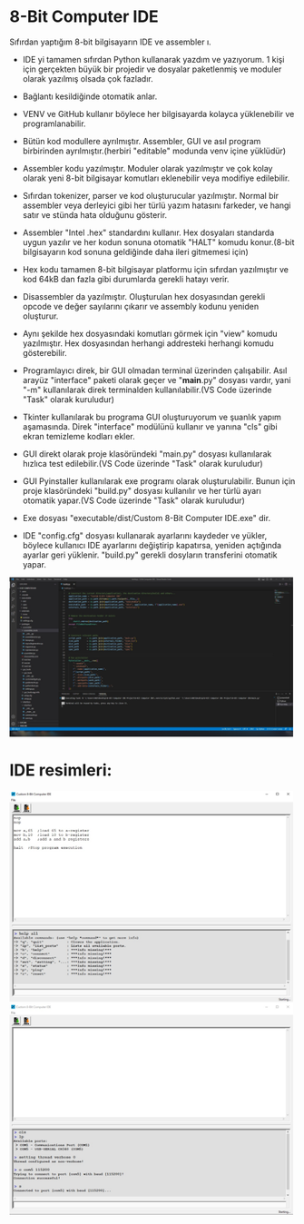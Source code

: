 # 8-Bit Computer IDE
Sıfırdan yaptığım 8-bit bilgisayarın IDE ve assembler ı.

- IDE yi tamamen sıfırdan Python kullanarak yazdım ve yazıyorum. 1 kişi için gerçekten büyük bir projedir ve dosyalar paketlenmiş ve moduler olarak yazılmış olsada çok fazladır.

- Bağlantı kesildiğinde otomatik anlar.

- VENV ve GitHub kullanır böylece her bilgisayarda kolayca yüklenebilir ve programlanabilir.

- Bütün kod modullere ayrılmıştır. Assembler, GUI ve asıl program birbirinden ayrılmıştır.(herbiri "editable" modunda venv içine yüklüdür)

- Assembler kodu yazılmıştır. Moduler olarak yazılmıştır ve çok kolay olarak yeni 8-bit bilgisayar komutları eklenebilir veya modifiye edilebilir.

- Sıfırdan tokenizer, parser ve kod oluşturucular yazılmıştır. Normal bir assembler veya derleyici gibi her türlü yazım hatasını farkeder, ve hangi satır ve stünda hata olduğunu gösterir.

- Assembler "Intel .hex" standardını kullanır. Hex dosyaları standarda uygun yazılır ve her kodun sonuna otomatik "HALT" komudu konur.(8-bit bilgisayarın kod sonuna geldiğinde daha ileri gitmemesi için)

- Hex kodu tamamen 8-bit bilgisayar platformu için sıfırdan yazılmıştır ve kod 64kB dan fazla gibi durumlarda gerekli hatayı verir.

- Disassembler da yazılmıştır. Oluşturulan hex dosyasından gerekli opcode ve değer sayılarını çıkarır ve assembly kodunu yeniden oluşturur.

- Aynı şekilde hex dosyasındaki komutları görmek için "view" komudu yazılmıştır. Hex dosyasından herhangi addresteki herhangi komudu gösterebilir.

- Programlayıcı direk, bir GUI olmadan terminal üzerinden çalışabilir. Asıl arayüz "interface" paketi olarak geçer ve "__main__.py" dosyası vardır, yani "-m" kullanılarak direk terminalden kullanılabilir.(VS Code üzerinde "Task" olarak kuruludur)

- Tkinter kullanılarak bu programa GUI oluşturuyorum ve şuanlık yapım aşamasında. Direk "interface" modülünü kullanır ve yanına "cls" gibi ekran temizleme kodları ekler.

- GUI direkt olarak proje klasöründeki "main.py" dosyası kullanılarak hızlıca test edilebilir.(VS Code üzerinde "Task" olarak kuruludur)

- GUI Pyinstaller kullanılarak exe programı olarak oluşturulabilir. Bunun için proje klasöründeki "build.py" dosyası kullanılır ve her türlü ayarı otomatik yapar.(VS Code üzerinde "Task" olarak kuruludur)

- Exe dosyası "executable/dist/Custom 8-Bit Computer IDE.exe" dir.

- IDE "config.cfg" dosyası kullanarak ayarlarını kaydeder ve yükler, böylece kullanıcı IDE ayarlarını değiştirip kapatırsa, yeniden açtığında ayarlar geri yüklenir. "build.py" gerekli dosyların transferini otomatik yapar.


<img src="./Resimler/VS Code Resim.jpg" width="500">

# IDE resimleri:
<p float="left">
  <img src="./Resimler/GUI Resim-1.jpg" width="500">
  <img src="./Resimler/GUI Resim-2.jpg" width="500">
</p>






